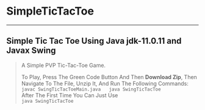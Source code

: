 # SimpleTicTacToe
___________________________
## Simple Tic Tac Toe Using Java jdk-11.0.11 and Javax Swing

>A Simple PVP Tic-Tac-Toe Game.
>
> To Play, Press The Green Code Button And Then **Download Zip**,
> Then Navigate To The File, Unzip It, And Run The Following Commands:
> ``
> javac SwingTicTacToeMain.java  
> java SwingTicTacToe  
> ``  
> After The First Time You Can Just Use   
> ``
> java SwingTicTacToe
> `` 
>

